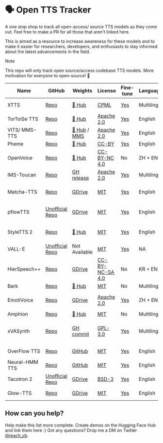 # 🗣️ Open TTS Tracker

A one stop shop to track all open-access/ source TTS models as they come out. Feel free to make a PR for all those that aren't linked here.

This is aimed as a resource to increase awareness for these models and to make it easier for researchers, developers, and enthusiasts to stay informed about the latest advancements in the field.

> [!NOTE]  
> This repo will only track open source/access codebase TTS models. More motivation for everyone to open-source! 🤗

| Name | GitHub | Weights | License | Fine-tune | Languages | Paper | Demo | Issues |
|---|---|---|---|---|---|---|---|---|
| XTTS | [Repo](https://github.com/coqui-ai/TTS) | [🤗 Hub](https://huggingface.co/coqui/XTTS-v2) | [CPML](https://coqui.ai/cpml) | [Yes](https://huggingface.slack.com/archives/C05QZTQJUDD/p1705418518292139) | Multilingual | [Technical notes](https://erogol.substack.com/p/xttsv2-notes) | [🤗 Space](https://huggingface.co/spaces/coqui/xtts) |  |
| TorToiSe TTS | [Repo](https://github.com/neonbjb/tortoise-tts) | [🤗 Hub](https://huggingface.co/jbetker/tortoise-tts-v2) | [Apache 2.0](https://github.com/neonbjb/tortoise-tts/blob/main/LICENSE) | [Yes](https://git.ecker.tech/mrq/tortoise-tts) | English | [Technical report](https://arxiv.org/abs/2305.07243) | [🤗 Space](https://huggingface.co/spaces/Manmay/tortoise-tts) |  |
| VITS/ MMS-TTS | [Repo](https://github.com/huggingface/transformers/tree/7142bdfa90a3526cfbed7483ede3afbef7b63939/src/transformers/models/vits) | [🤗 Hub](https://huggingface.co/kakao-enterprise) / [MMS](https://huggingface.co/models?search=mms-tts) | [Apache 2.0](https://github.com/huggingface/transformers/blob/main/LICENSE) | [Yes](https://github.com/ylacombe/finetune-hf-vits) | English | [Paper](https://arxiv.org/abs/2106.06103) | [🤗 Space](https://huggingface.co/spaces/kakao-enterprise/vits) |  |
| Pheme | [Repo](https://github.com/PolyAI-LDN/pheme) | [🤗 Hub](https://huggingface.co/PolyAI/pheme) | [CC-BY](https://github.com/PolyAI-LDN/pheme/blob/main/LICENSE) | [Yes](https://github.com/PolyAI-LDN/pheme#training) | English | [Paper](https://arxiv.org/abs/2401.02839) | [🤗 Space](https://huggingface.co/spaces/PolyAI/pheme) |  |
| OpenVoice | [Repo](https://github.com/myshell-ai/OpenVoice) | [🤗 Hub](https://huggingface.co/myshell-ai/OpenVoice) | [CC-BY-NC 4.0](https://github.com/myshell-ai/OpenVoice/blob/main/LICENSE) | No | ZH + EN | [Paper](https://arxiv.org/abs/2312.01479) | [🤗 Space](https://huggingface.co/spaces/myshell-ai/OpenVoice) |  |
| IMS-Toucan | [Repo](https://github.com/DigitalPhonetics/IMS-Toucan) | [GH release](https://github.com/DigitalPhonetics/IMS-Toucan/tags) | [Apache 2.0](https://github.com/DigitalPhonetics/IMS-Toucan/blob/ToucanTTS/LICENSE) | [Yes](https://github.com/DigitalPhonetics/IMS-Toucan#build-a-toucantts-pipeline) | Multilingual | [Paper](https://arxiv.org/abs/2206.12229) | [🤗 Space](https://huggingface.co/spaces/Flux9665/IMS-Toucan) |  |
| Matcha-TTS | [Repo](https://github.com/shivammehta25/Matcha-TTS) | [GDrive](https://drive.google.com/drive/folders/17C_gYgEHOxI5ZypcfE_k1piKCtyR0isJ) | [MIT](https://github.com/shivammehta25/Matcha-TTS/blob/main/LICENSE) | [Yes](https://github.com/shivammehta25/Matcha-TTS/tree/main#train-with-your-own-dataset) | English | [Paper](https://arxiv.org/abs/2309.03199) | [🤗 Space](https://huggingface.co/spaces/shivammehta25/Matcha-TTS) | GPL-licensed phonemizer |
| pflowTTS | [Unofficial Repo](https://github.com/p0p4k/pflowtts_pytorch) | [GDrive](https://drive.google.com/drive/folders/1x-A2Ezmmiz01YqittO_GLYhngJXazaF0) | [MIT](https://github.com/p0p4k/pflowtts_pytorch/blob/master/LICENSE) | [Yes](https://github.com/p0p4k/pflowtts_pytorch#instructions-to-run) | English | [Paper](https://openreview.net/pdf?id=zNA7u7wtIN) | Not Available | GPL-licensed phonemizer |
| StyleTTS 2 | [Repo](https://github.com/yl4579/StyleTTS2) | [🤗 Hub](https://huggingface.co/yl4579/StyleTTS2-LibriTTS/tree/main) | [MIT](https://github.com/yl4579/StyleTTS2/blob/main/LICENSE) | [Yes](https://github.com/yl4579/StyleTTS2#finetuning) | English | [Paper](https://arxiv.org/abs/2306.07691) | [🤗 Space](https://huggingface.co/spaces/styletts2/styletts2) | GPL-licensed phonemizer |
| VALL-E | [Unofficial Repo](https://github.com/enhuiz/vall-e) | Not Available | [MIT](https://github.com/enhuiz/vall-e/blob/main/LICENSE) | [Yes](https://github.com/enhuiz/vall-e#get-started) | NA | [Paper](https://arxiv.org/abs/2301.02111) | Not Available |  |
| HierSpeech++ | [Repo](https://github.com/sh-lee-prml/HierSpeechpp) | [GDrive](https://drive.google.com/drive/folders/1-L_90BlCkbPyKWWHTUjt5Fsu3kz0du0w) | [CC-BY-NC-SA 4.0](https://github.com/sh-lee-prml/HierSpeechpp/blob/main/LICENSE) | No | KR + EN | [Paper](https://arxiv.org/abs/2311.12454) | [🤗 Space](https://huggingface.co/spaces/LeeSangHoon/HierSpeech_TTS) |  |
| Bark | [Repo](https://github.com/huggingface/transformers/tree/main/src/transformers/models/bark) | [🤗 Hub](https://huggingface.co/suno/bark) | [MIT](https://github.com/suno-ai/bark/blob/main/LICENSE) | No | Multilingual | [Paper](https://arxiv.org/abs/2209.03143) | [🤗 Space](https://huggingface.co/spaces/suno/bark) |  |
| EmotiVoice | [Repo](https://github.com/netease-youdao/EmotiVoice) | [GDrive](https://drive.google.com/drive/folders/1y6Xwj_GG9ulsAonca_unSGbJ4lxbNymM) | [Apache 2.0](https://github.com/netease-youdao/EmotiVoice/blob/main/LICENSE) | [Yes](https://github.com/netease-youdao/EmotiVoice/wiki/Voice-Cloning-with-your-personal-data) | ZH + EN | Not Available | Not Available | Separate [GUI agreement](https://github.com/netease-youdao/EmotiVoice/blob/main/EmotiVoice_UserAgreement_%E6%98%93%E9%AD%94%E5%A3%B0%E7%94%A8%E6%88%B7%E5%8D%8F%E8%AE%AE.pdf) |
| Amphion | [Repo](https://github.com/open-mmlab/Amphion) | [🤗 Hub](https://huggingface.co/amphion) | [MIT](https://github.com/open-mmlab/Amphion/blob/main/LICENSE) | No | Multilingual | [Paper](https://arxiv.org/abs/2312.09911) | [🤗 Space](https://huggingface.co/amphion) |  |
| xVASynth | [Repo](https://github.com/DanRuta/xVA-Synth) | [GH commit](https://github.com/DanRuta/xVA-Synth/tree/master/python/xvapitch/speaker_rep) | [GPL-3.0](https://github.com/DanRuta/xVA-Synth/blob/master/LICENSE.md) | [Yes](https://github.com/DanRuta/xva-trainer) | Multilingual | [Paper](https://arxiv.org/abs/2009.14153) | Not Available | Copyright materials used for training. |
| OverFlow TTS | [Repo](https://github.com/shivammehta25/OverFlow) | [GitHub](https://github.com/shivammehta25/OverFlow/releases) | [MIT](https://github.com/shivammehta25/OverFlow/blob/main/LICENSE) | [Yes](https://github.com/shivammehta25/OverFlow/tree/main?tab=readme-ov-file#setup-and-training-using-lj-speech) | English | [Paper](https://arxiv.org/abs/2211.06892) | [GH Pages](https://shivammehta25.github.io/OverFlow/) |  |
| Neural-HMM TTS | [Repo](https://github.com/shivammehta25/Neural-HMM) | [GitHub](https://github.com/shivammehta25/Neural-HMM/releases) | [MIT](https://github.com/shivammehta25/Neural-HMM/blob/main/LICENSE) | [Yes](https://github.com/shivammehta25/Neural-HMM?tab=readme-ov-file#setup-and-training-using-lj-speech) | English | [Paper](https://arxiv.org/abs/2108.13320) | [GH Pages](https://shivammehta25.github.io/Neural-HMM/) |  |
| Tacotron 2 | [Unofficial Repo](https://github.com/NVIDIA/tacotron2) | [GDrive](https://drive.google.com/file/d/1c5ZTuT7J08wLUoVZ2KkUs_VdZuJ86ZqA/view) | [BSD-3](https://github.com/NVIDIA/tacotron2/blob/master/LICENSE) | [Yes](https://github.com/NVIDIA/tacotron2/tree/master?tab=readme-ov-file#training) | English | [Paper](https://arxiv.org/abs/1712.05884) | [Webpage](https://google.github.io/tacotron/publications/tacotron2/) |  |
| Glow-TTS | [Repo](https://github.com/jaywalnut310/glow-tts) | [GDrive](https://drive.google.com/file/d/1JiCMBVTG4BMREK8cT3MYck1MgYvwASL0/view) | [MIT](https://github.com/jaywalnut310/glow-tts/blob/master/LICENSE) | [Yes](https://github.com/jaywalnut310/glow-tts?tab=readme-ov-file#2-pre-requisites) | English | [Paper](https://arxiv.org/abs/2005.11129) | [GH Pages](https://jaywalnut310.github.io/glow-tts-demo/index.html) |  |

## How can you help?

Help make this list more complete. Create demos on the Hugging Face Hub and link them here :)
Got any questions? Drop me a DM on Twitter [@reach_vb](https://twitter.com/reach_vb).   
